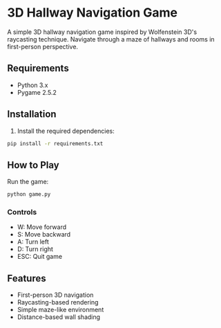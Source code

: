 # 3D Hallway Navigation Game

A simple 3D hallway navigation game inspired by Wolfenstein 3D's raycasting technique. Navigate through a maze of hallways and rooms in first-person perspective.

## Requirements
- Python 3.x
- Pygame 2.5.2

## Installation
1. Install the required dependencies:
```bash
pip install -r requirements.txt
```

## How to Play
Run the game:
```bash
python game.py
```

### Controls
- W: Move forward
- S: Move backward
- A: Turn left
- D: Turn right
- ESC: Quit game

## Features
- First-person 3D navigation
- Raycasting-based rendering
- Simple maze-like environment
- Distance-based wall shading